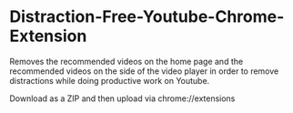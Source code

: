 # Distraction-Free-Youtube-Chrome-Extension

Removes the recommended videos on the home page and the recommended videos on the side of the video player in order to remove distractions while doing productive work on Youtube.

Download as a ZIP and then upload via chrome://extensions
